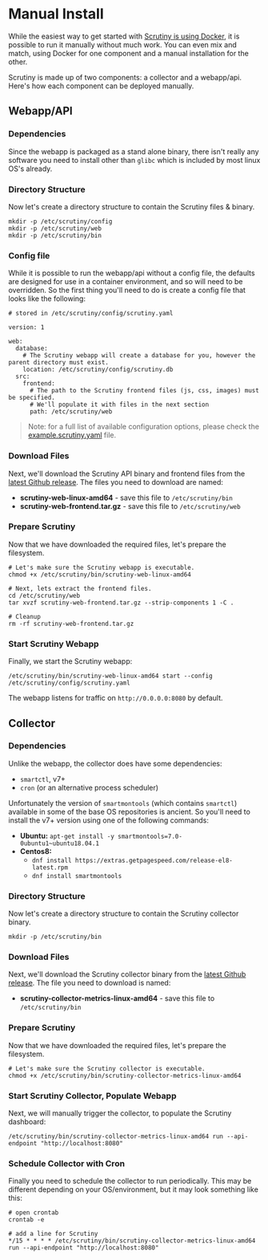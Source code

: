 # Manual Install

While the easiest way to get started with [Scrutiny is using Docker](https://github.com/AnalogJ/scrutiny#docker),
it is possible to run it manually without much work. You can even mix and match, using Docker for one component and
a manual installation for the other.

Scrutiny is made up of two components: a collector and a webapp/api. Here's how each component can be deployed manually.

## Webapp/API

### Dependencies

Since the webapp is packaged as a stand alone binary, there isn't really any software you need to install other than `glibc`
which is included by most linux OS's already.


### Directory Structure

Now let's create a directory structure to contain the Scrutiny files & binary.

```
mkdir -p /etc/scrutiny/config
mkdir -p /etc/scrutiny/web
mkdir -p /etc/scrutiny/bin
```

### Config file

While it is possible to run the webapp/api without a config file, the defaults are designed for use in a container environment,
and so will need to be overridden. So the first thing you'll need to do is create a config file that looks like the following:

```
# stored in /etc/scrutiny/config/scrutiny.yaml

version: 1

web:
  database:
    # The Scrutiny webapp will create a database for you, however the parent directory must exist.
    location: /etc/scrutiny/config/scrutiny.db
  src:
    frontend:
      # The path to the Scrutiny frontend files (js, css, images) must be specified.
      # We'll populate it with files in the next section
      path: /etc/scrutiny/web
```

> Note: for a full list of available configuration options, please check the [example.scrutiny.yaml](https://github.com/AnalogJ/scrutiny/blob/master/example.scrutiny.yaml) file.

### Download Files

Next, we'll download the Scrutiny API binary and frontend files from the [latest Github release](https://github.com/analogj/scrutiny/releases).
The files you need to download are named:

- **scrutiny-web-linux-amd64** - save this file to `/etc/scrutiny/bin`
- **scrutiny-web-frontend.tar.gz** - save this file to `/etc/scrutiny/web`

### Prepare Scrutiny

Now that we have downloaded the required files, let's prepare the filesystem.

```
# Let's make sure the Scrutiny webapp is executable.
chmod +x /etc/scrutiny/bin/scrutiny-web-linux-amd64

# Next, lets extract the frontend files.
cd /etc/scrutiny/web
tar xvzf scrutiny-web-frontend.tar.gz --strip-components 1 -C .

# Cleanup
rm -rf scrutiny-web-frontend.tar.gz
```

### Start Scrutiny Webapp

Finally, we start the Scrutiny webapp:

```
/etc/scrutiny/bin/scrutiny-web-linux-amd64 start --config /etc/scrutiny/config/scrutiny.yaml
```

The webapp listens for traffic on `http://0.0.0.0:8080` by default.


## Collector

### Dependencies

Unlike the webapp, the collector does have some dependencies:

- `smartctl`, v7+
- `cron` (or an alternative process scheduler)

Unfortunately the version of `smartmontools` (which contains `smartctl`) available in some of the base OS repositories is ancient.
So you'll need to install the v7+ version using one of the following commands:

- **Ubuntu:** `apt-get install -y smartmontools=7.0-0ubuntu1~ubuntu18.04.1`
- **Centos8:**
    - `dnf install https://extras.getpagespeed.com/release-el8-latest.rpm`
    - `dnf install smartmontools`


### Directory Structure

Now let's create a directory structure to contain the Scrutiny collector binary.

```
mkdir -p /etc/scrutiny/bin
```


### Download Files

Next, we'll download the Scrutiny collector binary from the [latest Github release](https://github.com/analogj/scrutiny/releases).
The file you need to download is named:

- **scrutiny-collector-metrics-linux-amd64** - save this file to `/etc/scrutiny/bin`


### Prepare Scrutiny

Now that we have downloaded the required files, let's prepare the filesystem.

```
# Let's make sure the Scrutiny collector is executable.
chmod +x /etc/scrutiny/bin/scrutiny-collector-metrics-linux-amd64
```

### Start Scrutiny Collector, Populate Webapp

Next, we will manually trigger the collector, to populate the Scrutiny dashboard:

```
/etc/scrutiny/bin/scrutiny-collector-metrics-linux-amd64 run --api-endpoint "http://localhost:8080"
```

### Schedule Collector with Cron

Finally you need to schedule the collector to run periodically.
This may be different depending on your OS/environment, but it may look something like this:

```
# open crontab
crontab -e

# add a line for Scrutiny
*/15 * * * * /etc/scrutiny/bin/scrutiny-collector-metrics-linux-amd64 run --api-endpoint "http://localhost:8080"
```
